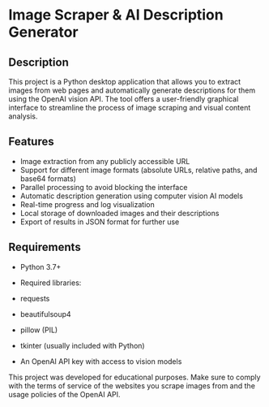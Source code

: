 # Image Scraper & AI Description Generator

## Description
This project is a Python desktop application that allows you to extract images from web pages and automatically generate descriptions for them using the OpenAI vision API. The tool offers a user-friendly graphical interface to streamline the process of image scraping and visual content analysis.

## Features

-  Image extraction from any publicly accessible URL
-  Support for different image formats (absolute URLs, relative paths, and base64 formats)
-  Parallel processing to avoid blocking the interface
-  Automatic description generation using computer vision AI models
-  Real-time progress and log visualization
-  Local storage of downloaded images and their descriptions
-  Export of results in JSON format for further use


## Requirements
- Python 3.7+

- Required libraries:
- requests
- beautifulsoup4
- pillow (PIL)
- tkinter (usually included with Python)
- An OpenAI API key with access to vision models

 This project was developed for educational purposes. Make sure to comply with the terms of service of the websites you scrape images from and the usage policies of the OpenAI API.
